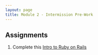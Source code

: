 ```yaml
---
layout: page
title: Module 2 - Intermission Pre-Work
---
```


## Assignments

1. Complete this [Intro to Ruby on Rails](./intro_to_rails)
